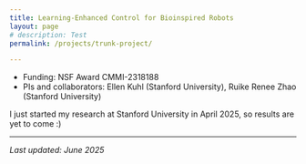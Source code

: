 ```yaml
---
title: Learning-Enhanced Control for Bioinspired Robots
layout: page
# description: Test
permalink: /projects/trunk-project/

---
```

- Funding: NSF Award CMMI-2318188
- PIs and collaborators: Ellen Kuhl (Stanford University), Ruike Renee Zhao (Stanford University)

I just started my research at Stanford University in April 2025, so results are yet to come :)


---

_Last updated: June 2025_